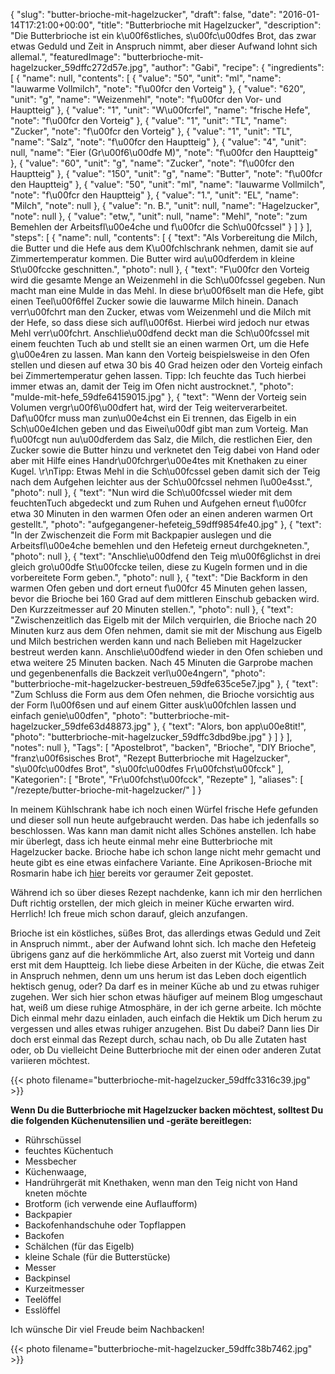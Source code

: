 {
    "slug": "butter-brioche-mit-hagelzucker",
    "draft": false,
    "date": "2016-01-14T17:21:00+00:00",
    "title": "Butterbrioche mit Hagelzucker",
    "description": "Die Butterbrioche ist ein k\u00f6stliches, s\u00fc\u00dfes Brot, das zwar etwas Geduld und Zeit in Anspruch nimmt, aber dieser Aufwand lohnt sich allemal.",
    "featuredImage": "butterbrioche-mit-hagelzucker_59dffc272d57e.jpg",
    "author": "Gabi",
    "recipe": {
        "ingredients": [
            {
                "name": null,
                "contents": [
                    {
                        "value": "50",
                        "unit": "ml",
                        "name": "lauwarme Vollmilch",
                        "note": "f\u00fcr den Vorteig"
                    },
                    {
                        "value": "620",
                        "unit": "g",
                        "name": "Weizenmehl",
                        "note": "f\u00fcr den Vor- und Hauptteig"
                    },
                    {
                        "value": "1",
                        "unit": "W\u00fcrfel",
                        "name": "frische Hefe",
                        "note": "f\u00fcr den Vorteig"
                    },
                    {
                        "value": "1",
                        "unit": "TL",
                        "name": "Zucker",
                        "note": "f\u00fcr den Vorteig"
                    },
                    {
                        "value": "1",
                        "unit": "TL",
                        "name": "Salz",
                        "note": "f\u00fcr den Hauptteig"
                    },
                    {
                        "value": "4",
                        "unit": null,
                        "name": "Eier (Gr\u00f6\u00dfe M)",
                        "note": "f\u00fcr den Hauptteig"
                    },
                    {
                        "value": "60",
                        "unit": "g",
                        "name": "Zucker",
                        "note": "f\u00fcr den Hauptteig"
                    },
                    {
                        "value": "150",
                        "unit": "g",
                        "name": "Butter",
                        "note": "f\u00fcr den Hauptteig"
                    },
                    {
                        "value": "50",
                        "unit": "ml",
                        "name": "lauwarme Vollmilch",
                        "note": "f\u00fcr den Hauptteig"
                    },
                    {
                        "value": "1.",
                        "unit": "EL",
                        "name": "Milch",
                        "note": null
                    },
                    {
                        "value": "n. B.",
                        "unit": null,
                        "name": "Hagelzucker",
                        "note": null
                    },
                    {
                        "value": "etw,",
                        "unit": null,
                        "name": "Mehl",
                        "note": "zum Bemehlen der Arbeitsfl\u00e4che und f\u00fcr die Sch\u00fcssel"
                    }
                ]
            }
        ],
        "steps": [
            {
                "name": null,
                "contents": [
                    {
                        "text": "Als Vorbereitung die Milch, die Butter und die Hefe aus dem K\u00fchlschrank nehmen, damit sie  auf Zimmertemperatur kommen. Die Butter wird au\u00dferdem in kleine St\u00fccke geschnitten.",
                        "photo": null
                    },
                    {
                        "text": "F\u00fcr den Vorteig wird die gesamte Menge an Weizenmehl in die Sch\u00fcssel gegeben. Nun macht man eine Mulde in das Mehl. In diese br\u00f6selt man die Hefe, gibt einen Teel\u00f6ffel Zucker sowie die lauwarme Milch hinein. Danach verr\u00fchrt man den Zucker, etwas vom Weizenmehl und die Milch mit der Hefe, so dass diese sich aufl\u00f6st. Hierbei wird jedoch nur etwas Mehl verr\u00fchrt. Anschlie\u00dfend deckt man die Sch\u00fcssel mit einem feuchten Tuch ab und stellt sie an einen warmen Ort, um die Hefe g\u00e4ren zu lassen. Man kann den Vorteig beispielsweise in den Ofen stellen und diesen auf etwa 30 bis 40 Grad heizen oder den Vorteig einfach bei Zimmertemperatur gehen lassen. Tipp: Ich feuchte das Tuch hierbei immer etwas an, damit der Teig im Ofen nicht austrocknet.",
                        "photo": "mulde-mit-hefe_59dfe64159015.jpg"
                    },
                    {
                        "text": "Wenn der Vorteig sein Volumen vergr\u00f6\u00dfert hat, wird der Teig weiterverarbeitet. Daf\u00fcr muss man zun\u00e4chst ein Ei trennen, das Eigelb in ein Sch\u00e4lchen geben und das Eiwei\u00df gibt man zum Vorteig. Man f\u00fcgt nun au\u00dferdem das Salz, die Milch, die restlichen Eier, den Zucker sowie die Butter hinzu und verknetet den Teig dabei von Hand oder aber mit Hilfe eines Handr\u00fchrger\u00e4tes mit Knethaken zu einer Kugel. \r\nTipp: Etwas Mehl in die Sch\u00fcssel geben damit sich der Teig nach dem Aufgehen leichter aus der Sch\u00fcssel nehmen l\u00e4sst.",
                        "photo": null
                    },
                    {
                        "text": "Nun wird die Sch\u00fcssel wieder mit dem feuchtenTuch abgedeckt und zum Ruhen und Aufgehen erneut f\u00fcr etwa 30 Minuten in den warmen Ofen oder an einen anderen warmen Ort gestellt.",
                        "photo": "aufgegangener-hefeteig_59dff9854fe40.jpg"
                    },
                    {
                        "text": "In der Zwischenzeit die Form mit Backpapier auslegen und die Arbeitsfl\u00e4che bemehlen und den Hefeteig erneut durchgekneten.",
                        "photo": null
                    },
                    {
                        "text": "Anschlie\u00dfend den Teig m\u00f6glichst in drei gleich gro\u00dfe St\u00fccke teilen, diese  zu Kugeln formen und in die vorbereitete Form geben.",
                        "photo": null
                    },
                    {
                        "text": "Die Backform in den warmen Ofen geben und dort erneut f\u00fcr 45 Minuten gehen lassen, bevor die Brioche bei 160 Grad auf dem mittleren Einschub gebacken wird. Den Kurzzeitmesser auf 20 Minuten stellen.",
                        "photo": null
                    },
                    {
                        "text": "Zwischenzeitlich das Eigelb mit der Milch verquirlen, die Brioche nach 20 Minuten kurz aus dem Ofen nehmen, damit sie mit der Mischung aus Eigelb und Milch bestrichen werden kann und nach Belieben mit Hagelzucker bestreut werden kann. Anschlie\u00dfend wieder in den Ofen schieben und etwa weitere 25 Minuten backen. Nach 45 Minuten die Garprobe machen und gegenbenenfalls die Backzeit verl\u00e4ngern",
                        "photo": "butterbrioche-mit-hagelzucker-bestreuen_59dfe635ce5e7.jpg"
                    },
                    {
                        "text": "Zum Schluss die Form aus dem Ofen nehmen, die Brioche vorsichtig aus der Form l\u00f6sen und auf einem Gitter ausk\u00fchlen lassen und einfach genie\u00dfen",
                        "photo": "butterbrioche-mit-hagelzucker_59dfe63d48873.jpg"
                    },
                    {
                        "text": "Alors, bon app\u00e8tit!",
                        "photo": "butterbrioche-mit-hagelzucker_59dffc3dbd9be.jpg"
                    }
                ]
            }
        ],
        "notes": null
    },
    "Tags": [
        "Apostelbrot",
        "backen",
        "Brioche",
        "DIY Brioche",
        "franz\u00f6sisches Brot",
        "Rezept Butterbrioche mit Hagelzucker",
        "s\u00fc\u00dfes Brot",
        "s\u00fc\u00dfes Fr\u00fchst\u00fcck"
    ],
    "Kategorien": [
        "Brote",
        "Fr\u00fchst\u00fcck",
        "Rezepte"
    ],
    "aliases": [
        "\/rezepte\/butter-brioche-mit-hagelzucker\/"
    ]
}

In meinem Kühlschrank habe ich noch einen Würfel frische Hefe gefunden und dieser soll nun heute aufgebraucht werden. Das habe ich jedenfalls so beschlossen. Was kann man damit nicht alles Schönes anstellen. Ich habe mir überlegt, dass ich heute einmal mehr eine Butterbrioche mit Hagelzucker backe. Brioche habe ich schon lange nicht mehr gemacht und heute gibt es eine etwas einfachere Variante. Eine Aprikosen-Brioche mit Rosmarin habe ich [hier][1] bereits vor geraumer Zeit gepostet.

Während ich so über dieses Rezept nachdenke, kann ich mir den herrlichen Duft richtig orstellen, der mich gleich in meiner Küche erwarten wird. Herrlich! Ich freue mich schon darauf, gleich anzufangen.

Brioche ist ein köstliches, süßes Brot, das allerdings etwas Geduld und Zeit in Anspruch nimmt., aber der Aufwand lohnt sich. Ich mache den Hefeteig übrigens ganz auf die herkömmliche Art, also zuerst mit Vorteig und dann erst mit dem Hauptteig. Ich liebe diese Arbeiten in der Küche, die etwas Zeit in Anspruch nehmen, denn um uns herum ist das Leben doch eigentlich hektisch genug, oder? Da darf es in meiner Küche ab und zu etwas ruhiger zugehen. Wer sich hier schon etwas häufiger auf meinem Blog umgeschaut hat, weiß um diese ruhige Atmosphäre, in der ich gerne arbeite. Ich möchte Dich einmal mehr dazu einladen, auch einfach die Hektik um Dich herum zu vergessen und alles etwas ruhiger anzugehen. Bist Du dabei? Dann lies Dir doch erst einmal das Rezept durch, schau nach, ob Du alle Zutaten hast oder, ob Du vielleicht Deine Butterbrioche mit der einen oder anderen Zutat variieren möchtest.

{{< photo filename="butterbrioche-mit-hagelzucker_59dffc3316c39.jpg" >}}

**Wenn Du die Butterbrioche mit Hagelzucker backen möchtest, solltest Du die folgenden Küchenutensilien und -geräte bereitlegen:**

 * Rührschüssel
 * feuchtes Küchentuch
 * Messbecher
 * Küchenwaage,
 * Handrührgerät mit Knethaken, wenn man den Teig nicht von Hand kneten möchte
 * Brotform (ich verwende eine Auflaufform)
 * Backpapier
 * Backofenhandschuhe oder Topflappen
 * Backofen
 * Schälchen (für das Eigelb)
 * kleine Schale (für die Butterstücke)
 * Messer
 * Backpinsel
 * Kurzeitmesser
 * Teelöffel
 * Esslöffel

Ich wünsche Dir viel Freude beim Nachbacken!

{{< photo filename="butterbrioche-mit-hagelzucker_59dffc38b7462.jpg" >}}

 [1]: https://kochfokus.de/rezepte/aprikosen-brioche-mit-rosmarin/